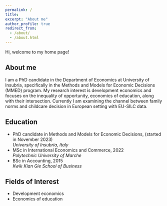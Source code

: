```yaml
---
permalink: /
title:
excerpt: "About me"
author_profile: true
redirect_from: 
  - /about/
  - /about.html
---
```


Hi, welcome to my home page!

## About me
I am a PhD candidate in the Department of Economics at University of Insubria, specifically in the Methods and Models for Economic Decisions (MMED) program. My research interest is development economics and focuses on the inequality of opportunity, economics of education, along with their intersection. Currently I am examining the channel between family norms and childcare decision in European setting with EU-SILC data.   

## Education
- PhD candidate in Methods and Models for Economic Decisions, (started in November 2023)  
  _University of Insubria, Italy_
- MSc in International Economics and Commerce, 2022  
  _Polytechnic University of Marche_
- BSc in Accounting, 2015  
  _Kwik Kian Gie School of Business_

## Fields of Interest
- Development economics
- Economics of education


